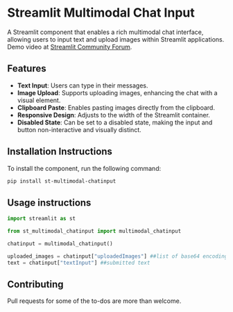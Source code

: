 
# Streamlit Multimodal Chat Input

A Streamlit component that enables a rich multimodal chat interface, allowing users to input text and upload images within Streamlit applications.
Demo video at [Streamlit Community Forum](https://discuss.streamlit.io/t/new-component-st-multimodal-chatinput-lets-you-accept-files-through-a-chat-like-interface/54935).

## Features

- **Text Input**: Users can type in their messages.
- **Image Upload**: Supports uploading images, enhancing the chat with a visual element.
- **Clipboard Paste**: Enables pasting images directly from the clipboard.
- **Responsive Design**: Adjusts to the width of the Streamlit container.
- **Disabled State**: Can be set to a disabled state, making the input and button non-interactive and visually distinct.

## Installation Instructions

To install the component, run the following command:

```sh
pip install st-multimodal-chatinput
```

## Usage instructions

```python
import streamlit as st

from st_multimodal_chatinput import multimodal_chatinput

chatinput = multimodal_chatinput()

uploaded_images = chatinput["uploadedImages"] ##list of base64 encodings of uploaded images
text = chatinput["textInput"] ##submitted text
```

## Contributing

Pull requests for some of the to-dos are more than welcome. 
